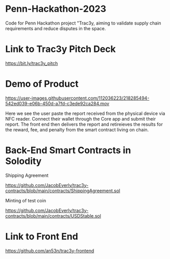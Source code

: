 # Penn-Hackathon-2023

Code for Penn Hackathon project "Trac3y, aiming to validate supply chain requirements and reduce disputes in the space.

# Link to Trac3y Pitch Deck
https://bit.ly/trac3y_pitch

# Demo of Product
https://user-images.githubusercontent.com/112036223/218285494-542ed039-e06b-450d-a7fd-c3ede92ca284.mov

Here we see the user paste the report received from the physical device via NFC reader. Connect their wallet through the Core app and submit their report. The front end then delivers the report and retireieves the results for the reward, fee, and penalty from the smart contract living on chain.


# Back-End Smart Contracts in Solodity

Shipping Agreement

https://github.com/JacobEverly/trac3y-contracts/blob/main/contracts/ShippingAgreement.sol

Minting of test coin

https://github.com/JacobEverly/trac3y-contracts/blob/main/contracts/USDStable.sol

# Link to Front End

https://github.com/an53n/trac3y-frontend
